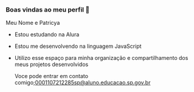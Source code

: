 ### Boas vindas ao meu perfil 💙

 Meu Nome e Patricya
- Estou estudando na Alura
- Estou me desenvolvendo na linguagem JavaScript
- Utilizo esse espaço para minha organização e compartilhamento dos meus projetos desenvolvidos

  Voce pode entrar em contato comigo;0001107212285sp@aluno.educacao.sp.gov.br
  
